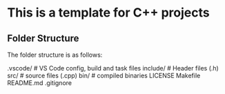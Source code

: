 # This is a template for C++ projects

## Folder Structure

The folder structure is as follows:

.vscode/    # VS Code config, build and task files
include/    # Header files (.h)
src/        # source files (.cpp)
bin/        # compiled binaries
LICENSE
Makefile
README.md
.gitignore